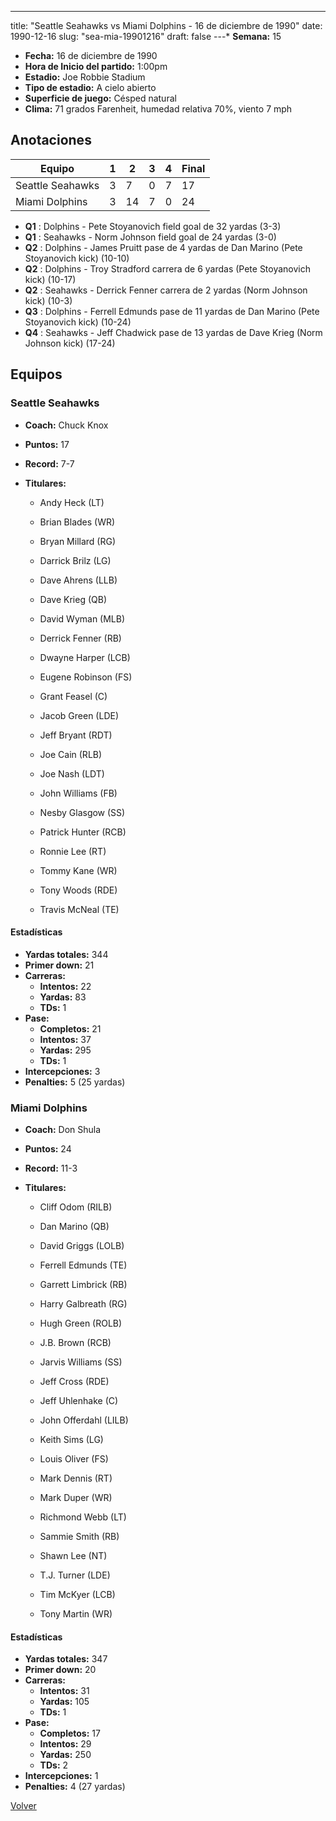 ---
title: "Seattle Seahawks vs Miami Dolphins - 16 de diciembre de 1990"
date: 1990-12-16
slug: "sea-mia-19901216"
draft: false
---* **Semana:** 15
* **Fecha:** 16 de diciembre de 1990
* **Hora de Inicio del partido:** 1:00pm
* **Estadio:** Joe Robbie Stadium
* **Tipo de estadio:** A cielo abierto
* **Superficie de juego:** Césped natural
* **Clima:** 71 grados Farenheit, humedad relativa 70%, viento 7 mph




## Anotaciones
| Equipo | 1 | 2 | 3 | 4 | Final |
|--------|---|---|---|---|-------|
| Seattle Seahawks  | 3 | 7 | 0 | 7  | 17 |
| Miami Dolphins  | 3 | 14 | 7 | 0  | 24 |
* **Q1** : Dolphins - Pete Stoyanovich field goal de 32 yardas (3-3)
* **Q1** : Seahawks - Norm Johnson field goal de 24 yardas (3-0)
* **Q2** : Dolphins - James Pruitt pase de 4 yardas de Dan Marino (Pete Stoyanovich kick) (10-10)
* **Q2** : Dolphins - Troy Stradford carrera de 6 yardas (Pete Stoyanovich kick) (10-17)
* **Q2** : Seahawks - Derrick Fenner carrera de 2 yardas (Norm Johnson kick) (10-3)
* **Q3** : Dolphins - Ferrell Edmunds pase de 11 yardas de Dan Marino (Pete Stoyanovich kick) (10-24)
* **Q4** : Seahawks - Jeff Chadwick pase de 13 yardas de Dave Krieg (Norm Johnson kick) (17-24)


## Equipos


### Seattle Seahawks
* **Coach:** Chuck Knox
* **Puntos:** 17
* **Record:** 7-7
* **Titulares:** 

  * Andy Heck (LT) 

  * Brian Blades (WR) 

  * Bryan Millard (RG) 

  * Darrick Brilz (LG) 

  * Dave Ahrens (LLB) 

  * Dave Krieg (QB) 

  * David Wyman (MLB) 

  * Derrick Fenner (RB) 

  * Dwayne Harper (LCB) 

  * Eugene Robinson (FS) 

  * Grant Feasel (C) 

  * Jacob Green (LDE) 

  * Jeff Bryant (RDT) 

  * Joe Cain (RLB) 

  * Joe Nash (LDT) 

  * John Williams (FB) 

  * Nesby Glasgow (SS) 

  * Patrick Hunter (RCB) 

  * Ronnie Lee (RT) 

  * Tommy Kane (WR) 

  * Tony Woods (RDE) 

  * Travis McNeal (TE) 

#### Estadísticas
* **Yardas totales:** 344
* **Primer down:** 21
* **Carreras:**
  * **Intentos:** 22
  * **Yardas:** 83
  * **TDs:** 1
* **Pase:**
  * **Completos:** 21
  * **Intentos:** 37
  * **Yardas:** 295
  * **TDs:** 1
* **Intercepciones:** 3
* **Penalties:** 5 (25 yardas)

### Miami Dolphins
* **Coach:** Don Shula
* **Puntos:** 24
* **Record:** 11-3
* **Titulares:** 

  * Cliff Odom (RILB) 

  * Dan Marino (QB) 

  * David Griggs (LOLB) 

  * Ferrell Edmunds (TE) 

  * Garrett Limbrick (RB) 

  * Harry Galbreath (RG) 

  * Hugh Green (ROLB) 

  * J.B. Brown (RCB) 

  * Jarvis Williams (SS) 

  * Jeff Cross (RDE) 

  * Jeff Uhlenhake (C) 

  * John Offerdahl (LILB) 

  * Keith Sims (LG) 

  * Louis Oliver (FS) 

  * Mark Dennis (RT) 

  * Mark Duper (WR) 

  * Richmond Webb (LT) 

  * Sammie Smith (RB) 

  * Shawn Lee (NT) 

  * T.J. Turner (LDE) 

  * Tim McKyer (LCB) 

  * Tony Martin (WR) 

#### Estadísticas
* **Yardas totales:** 347
* **Primer down:** 20
* **Carreras:**
  * **Intentos:** 31
  * **Yardas:** 105
  * **TDs:** 1
* **Pase:**
  * **Completos:** 17
  * **Intentos:** 29
  * **Yardas:** 250
  * **TDs:** 2
* **Intercepciones:** 1
* **Penalties:** 4 (27 yardas)


[Volver](/historia/1990)

